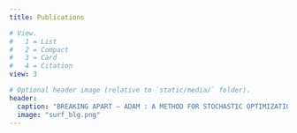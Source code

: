 ```yaml
---
title: Publications

# View.
#   1 = List
#   2 = Compact
#   3 = Card
#   4 = Citation
view: 3

# Optional header image (relative to `static/media/` folder).
header: 
  caption: "BREAKING APART – ADAM : A METHOD FOR STOCHASTIC OPTIMIZATION"
  image: "surf_blg.png"
---
```

